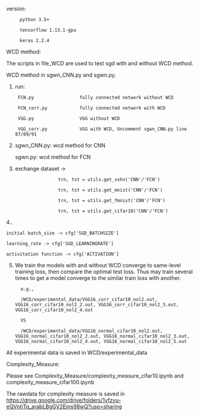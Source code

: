version: 
         
         python 3.5+

         tensorflow 1.13.1-gpu
         
         keras 2.2.4
         
WCD method:

The scripts in file_WCD are used to test sgd with and without WCD method.

WCD method in sgwn_CNN.py and sgwn.py.

1.  run: 

         FCN.py                 fully connected network without WCD

         FCN_corr.py            fully connected network with WCD
         
         VGG.py                 VGG without WCD
         
         VGG_corr.py            VGG with WCD, Uncomment sgwn_CNN.py line 87/89/91

2.  sgwn_CNN.py: wcd method for CNN

    sgwn.py: wcd method for FCN
    
3.  exchange dataset -> 

                        trn, tst = utils.get_svhn('CNN'/'FCN')

                        trn, tst = utils.get_mnist('CNN'/'FCN')
                        
                        trn, tst = utils.get_fmnist('CNN'/'FCN')
                        
                        trn, tst = utils.get_cifar10('CNN'/'FCN')
    
4..  
   
    initial batch_size -> cfg['SGD_BATCHSIZE'] 

    learning_rate -> cfg['SGD_LEARNINGRATE']

    activitation function -> cfg['ACTIVATION']
    
5. We train the models with and without WCD converge to same-level training loss, then compare the optimal test loss. Thus may train several times to get a model converge to the similar train loss with another. 

         e.g., 

         /WCD/experimental_data/VGG16_corr_cifar10_nol2.out, VGG16_corr_cifar10_nol2_2.out, VGG16_corr_cifar10_nol2_3.out, VGG16_corr_cifar10_nol2_4.out  

         VS  

         /WCD/experimental_data/VGG16_normal_cifar10_nol2.out, VGG16_normal_cifar10_nol2_2.out, VGG16_normal_cifar10_nol2_3.out, VGG16_normal_cifar10_nol2_4.out, VGG16_normal_cifar10_nol2_5.out

All experimental data is saved in WCD/experimental_data     


Complexity_Measure:

Please see Complexity_Measure/complexity_measure_cifar10.ipynb and complexity_measure_cifar100.ipynb

The rawdata for complexity measure is saved in https://drive.google.com/drive/folders/1yfzvu-eQVntjTq_arabLBgGV2Ems98wQ?usp=sharing
